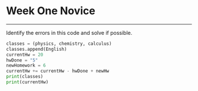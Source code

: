 # Week One Novice
-----------------
Identify the errors in this code and solve if possible.
```python
classes = (physics, chemistry, calculus)
classes.append(English)
currentHw = 20
hwDone = "5"
newHomework = 6
currentHw += currentHw - hwDone + newHw
print(classes)
print(currentHw)
```
